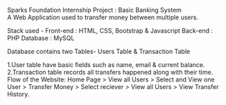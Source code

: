 Sparks Foundation Internship Project : Basic Banking System                                                                                                                         
A Web Application used to transfer money between multiple users.

Stack used - Front-end : HTML, CSS, Bootstrap & Javascript Back-end : PHP Database : MySQL

Database contains two Tables- Users Table & Transaction Table

 1.User table have basic fields such as name, email & current balance.
 2.Transaction table records all transfers happened along with their time.
Flow of the Website: Home Page > View all Users > Select and View one User > Transfer Money > Select reciever > View all Users > View Transfer History.
